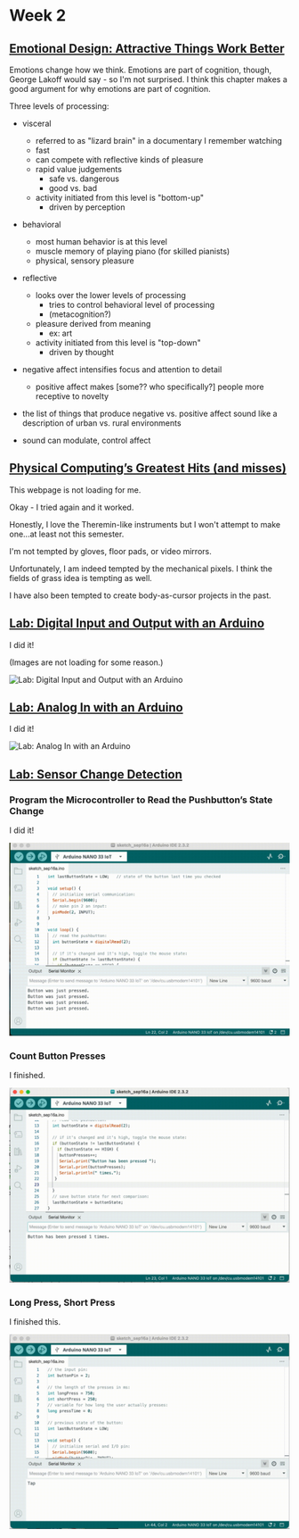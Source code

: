 # Week 2

## [Emotional Design: Attractive Things Work Better](https://ebookcentral-proquest-com.proxy.library.nyu.edu/lib/nyulibrary-ebooks/reader.action?docID=876410)

Emotions change how we think. Emotions are part of cognition, though, George Lakoff would say  - so I'm not surprised. I think this chapter makes a good argument for why emotions are part of cognition.

Three levels of processing:
* visceral
  * referred to as "lizard brain" in a documentary I remember watching
  * fast
  * can compete with reflective kinds of pleasure
  * rapid value judgements
    * safe vs. dangerous
    * good vs. bad
  * activity initiated from this level is "bottom-up"
    * driven by perception
* behavioral
  * most human behavior is at this level
  * muscle memory of playing piano (for skilled pianists)
  * physical, sensory pleasure
* reflective
  * looks over the lower levels of processing   
    * tries to control behavioral level of processing
    * (metacognition?)
  * pleasure derived from meaning
    * ex: art
  * activity initiated from this level is "top-down"
    * driven by thought

* negative affect intensifies focus and attention to detail
  * positive affect makes [some?? who specifically?] people more receptive to novelty
  
* the list of things that produce negative vs. positive affect sound like a description of urban vs. rural environments

* sound can modulate, control affect

## [Physical Computing’s Greatest Hits (and misses)](https://www.tigoe.com/blog/category/physicalcomputing/176/)

This webpage is not loading for me.

Okay - I tried again and it worked.

Honestly, I love the Theremin-like instruments but I won't attempt to make one...at least not this semester.

I'm not tempted by gloves, floor pads, or video mirrors.

Unfortunately, I am indeed tempted by the mechanical pixels. I think the fields of grass idea is tempting as well.

I have also been tempted to create body-as-cursor projects in the past.

## [Lab: Digital Input and Output with an Arduino](https://itp.nyu.edu/physcomp/labs/labs-arduino-digital-and-analog/digital-input-and-output-with-an-arduino/)

I did it!

(Images are not loading for some reason.)
  
![Lab: Digital Input and Output with an Arduino](/assets/img/week2/IMG_2017.gif)

## [Lab: Analog In with an Arduino](https://itp.nyu.edu/physcomp/labs/labs-arduino-digital-and-analog/analog-in-with-an-arduino/)

I did it!

 
![Lab: Analog In with an Arduino](/assets/img/week2/IMG_2027.gif)


## [Lab: Sensor Change Detection](https://itp.nyu.edu/physcomp/labs/labs-arduino-digital-and-analog/lab-sensor-change-detection/)

### Program the Microcontroller to Read the Pushbutton’s State Change

I did it!

![Sensor Change Detection](/assets/img/week2/success.gif)


### Count Button Presses

I finished.

![Sensor Change Detection](/assets/img/week2/success2.gif)

### Long Press, Short Press

I finished this.

![Sensor Change Detection](/assets/img/week2/success3.gif)


